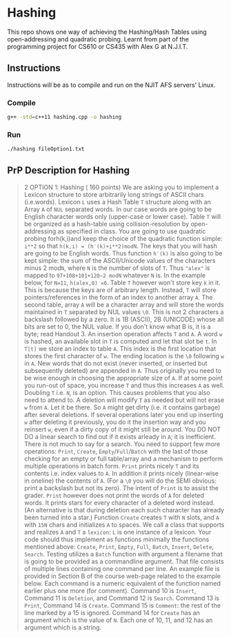 # Hashing

This repo shows one way of achieving the Hashing/Hash Tables using open-addressing and quadratic probing. Learnt from part of the programming project for CS610 or CS435 with Alex G at N.J.I.T.

## Instructions

Instructions will be as to compile and run on the NJIT AFS servers' Linux.

### Compile

```bash
g++ -std=c++11 hashing.cpp -o hashing
```

### Run

```bash
./hashing fileOption1.txt
```

## PrP Description for Hashing
> 2 OPTION 1: Hashing ( 160 points)
We are asking you to implement a Lexicon structure to store arbitrarily long strings of ASCII chars (i.e.words). Lexicon `L` uses a Hash Table `T` structure along with an Array `A` of `NUL` separated words. In our case words are going to be English character words only (upper-case or lower case). Table `T` will be organized as a hash-table using collision-resolution by open-addressing as specified in class. You are going to use quadratic probing forh(k,i)and keep the choice of the quadratic function simple: `i**2` so that `h(k,i) = (h′(k)+i**2)modN`. The keys that you will hash are going to be English words. Thus function `h′(k)` is also going to be kept simple: the sum of the ASCII/Unicode values of the characters minus 2 mod`N`, where `N` is the number of slots of `T`. Thus `"alex"` is mapped to `97+108+101+120−2 modN` whatever `N` is. In the example below, for `N=11`, `h(alex,0) =6`. Table `T` however won't store key `k` in it. This is because the keys are of arbitrary length. Instead, `T` will store pointers/references in the form of an index to another array `A`. The second table, array `A` will be a character array and will store the words maintained in `T` separated by NUL values `\0`. This is not 2 characters a backslash followed by a zero. It is 1B (ASCII), 2B (UNICODE) whose all bits are set to 0, the NUL value. If you don't know what B is, it is a byte; read Handout 3. An insertion operation affects `T` and `A`. A word `w` is hashed, an available slot in `T` is computed and let that slot be `t`. In `T[t]` we store an index to table `A`. This index is the first location that stores the first character of `w`. The ending location is the `\0` following `w` in `A`. New words that do not exist (never inserted, or inserted but subsequently deleted) are appended in `A`. Thus originally you need to be wise enough in choosing the appropriate size of `A`. If at some point you run-out of space, you increase `T` and thus this increases `A` as well. Doubling `T` i.e. `N`, is an option. This causes problems that you also need to attend to. A deletion will modify `T` as needed but will not erase `w` from `A`. Let it be there. So `A` might get dirty (i.e. it contains garbage) after several deletions. If several operations later you end up inserting `w` after deleting it previously, you do it the insertion way and you reinsert `w`, even if a dirty copy of it might still be around. You DO NOT DO a linear search to find out if it exists arleady in `A`; it is inefficient. There is not much to say for a search. You need to support few more operations: `Print`, `Create`, `Empty`/`Full`/`Batch` with the last of those checking for an empty or full table/array and a mechanism to perform multiple operations in batch form. `Print` prints nicely `T` and its contents i.e. index values to `A`. In addition it prints nicely (linear-wise in oneline) the contents of `A`. (For a `\0` you will do the SEMI obvious: print a backslash but not its zero). The intent of `Print` is to assist the grader. `Print` however does not print the words of `A` for deleted words. It prints stars for every character of a deleted word instead. (An alternative is that during deletion each such character has already been turned into a star.) Function `Create` creates `T` with `N` slots, and `A` with `15N` chars and initializes `A` to spaces. We call a class that supports and realizes `A` and `T` a `lexicon`: `L` is one instance of a lexicon. Your code should thus implement as functions minimally the functions mentioned above: `Create`, `Print`, `Empty`, `Full`, `Batch`, `Insert`, `Delete`, `Search`. Testing utilizes a `Batch` function with argument a filename that is going to be provided as a commandline argument. That file consists of multiple lines containing one command per line. An example file is provided in Section B of the course web-page related to the example below. Each command is a numeric equivalent of the function named earlier plus one more (for comment). Command 10 is `Insert`, Command 11 is `Deletion`, and Command 12 is `Search`. Command 13 is `Print`, Command 14 is `Create`. Command 15 is `Comment`: the rest of the line marked by a 15 is ignored. Command 14 for `Create` has an argument which is the value of `N`. Each one of 10, 11, and 12 has an argument which is a string.